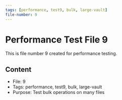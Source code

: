 ```yaml
---
tags: [performance, test9, bulk, large-vault]
file-number: 9
---
```


# Performance Test File 9

This is file number 9 created for performance testing.

## Content
- File: 9
- Tags: performance, test9, bulk, large-vault
- Purpose: Test bulk operations on many files
